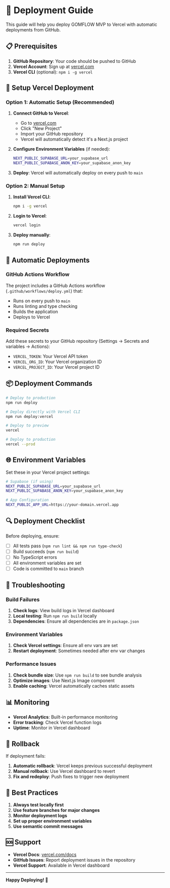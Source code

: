 # 🚀 Deployment Guide

This guide will help you deploy GOMFLOW MVP to Vercel with automatic deployments from GitHub.

## 📋 Prerequisites

1. **GitHub Repository**: Your code should be pushed to GitHub
2. **Vercel Account**: Sign up at [vercel.com](https://vercel.com)
3. **Vercel CLI** (optional): `npm i -g vercel`

## 🔧 Setup Vercel Deployment

### Option 1: Automatic Setup (Recommended)

1. **Connect GitHub to Vercel**:
   - Go to [vercel.com](https://vercel.com)
   - Click "New Project"
   - Import your GitHub repository
   - Vercel will automatically detect it's a Next.js project

2. **Configure Environment Variables** (if needed):
   ```bash
   NEXT_PUBLIC_SUPABASE_URL=your_supabase_url
   NEXT_PUBLIC_SUPABASE_ANON_KEY=your_supabase_anon_key
   ```

3. **Deploy**: Vercel will automatically deploy on every push to `main`

### Option 2: Manual Setup

1. **Install Vercel CLI**:
   ```bash
   npm i -g vercel
   ```

2. **Login to Vercel**:
   ```bash
   vercel login
   ```

3. **Deploy manually**:
   ```bash
   npm run deploy
   ```

## 🔄 Automatic Deployments

### GitHub Actions Workflow

The project includes a GitHub Actions workflow (`.github/workflows/deploy.yml`) that:

- Runs on every push to `main`
- Runs linting and type checking
- Builds the application
- Deploys to Vercel

### Required Secrets

Add these secrets to your GitHub repository (Settings → Secrets and variables → Actions):

- `VERCEL_TOKEN`: Your Vercel API token
- `VERCEL_ORG_ID`: Your Vercel organization ID
- `VERCEL_PROJECT_ID`: Your Vercel project ID

## 📦 Deployment Commands

```bash
# Deploy to production
npm run deploy

# Deploy directly with Vercel CLI
npm run deploy:vercel

# Deploy to preview
vercel

# Deploy to production
vercel --prod
```

## 🌐 Environment Variables

Set these in your Vercel project settings:

```bash
# Supabase (if using)
NEXT_PUBLIC_SUPABASE_URL=your_supabase_url
NEXT_PUBLIC_SUPABASE_ANON_KEY=your_supabase_anon_key

# App Configuration
NEXT_PUBLIC_APP_URL=https://your-domain.vercel.app
```

## 🔍 Deployment Checklist

Before deploying, ensure:

- [ ] All tests pass (`npm run lint && npm run type-check`)
- [ ] Build succeeds (`npm run build`)
- [ ] No TypeScript errors
- [ ] All environment variables are set
- [ ] Code is committed to `main` branch

## 🚨 Troubleshooting

### Build Failures

1. **Check logs**: View build logs in Vercel dashboard
2. **Local testing**: Run `npm run build` locally
3. **Dependencies**: Ensure all dependencies are in `package.json`

### Environment Variables

1. **Check Vercel settings**: Ensure all env vars are set
2. **Restart deployment**: Sometimes needed after env var changes

### Performance Issues

1. **Check bundle size**: Use `npm run build` to see bundle analysis
2. **Optimize images**: Use Next.js Image component
3. **Enable caching**: Vercel automatically caches static assets

## 📊 Monitoring

- **Vercel Analytics**: Built-in performance monitoring
- **Error tracking**: Check Vercel function logs
- **Uptime**: Monitor in Vercel dashboard

## 🔄 Rollback

If deployment fails:

1. **Automatic rollback**: Vercel keeps previous successful deployment
2. **Manual rollback**: Use Vercel dashboard to revert
3. **Fix and redeploy**: Push fixes to trigger new deployment

## 📝 Best Practices

1. **Always test locally first**
2. **Use feature branches for major changes**
3. **Monitor deployment logs**
4. **Set up proper environment variables**
5. **Use semantic commit messages**

## 🆘 Support

- **Vercel Docs**: [vercel.com/docs](https://vercel.com/docs)
- **GitHub Issues**: Report deployment issues in the repository
- **Vercel Support**: Available in Vercel dashboard

---

**Happy Deploying! 🚀**
